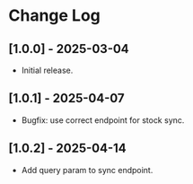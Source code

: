 # Change Log

## [1.0.0] - 2025-03-04

- Initial release.

## [1.0.1] - 2025-04-07

- Bugfix: use correct endpoint for stock sync.

## [1.0.2] - 2025-04-14

- Add query param to sync endpoint.